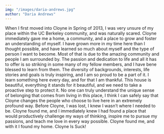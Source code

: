 ```yaml
---
img: "/images/daria-andrews.jpg"
author: "Daria Andrews"
---
```

When I first moved into Cloyne in Spring of 2013, I was very unsure of my place within the UC Berkeley community, and was naturally scared. Cloyne immediately gave me a home, a community, and a place to grow and foster an understanding of myself. I have grown more in my time here than I thought possible, and have learned so much about myself and the type of person I want to become. Most of that is due to the amazing community and people I am surrounded by. The passion and dedication to life and all it has to offer is so striking in some many of my fellow members, and I have bene blessed to learn from them. The diversity of backgrounds, interests, life stories and goals is truly inspiring, and I am so proud to be a part of it. I learn something here every day, and for that I am thankful. This house is beautiful, everything it stands for it beautiful, and we need to take a proactive step to protect it. No one can truly understand the unique sense of belonging that comes from living in this place, I think I can safely say that Cloyne changes the people who choose to live here in an extremely profound way. Before Cloyne, I was lost, I knew I wasn’t where I needed to be. Cloyne found me, and I immediately knew I had found a place that would productively challenge my ways of thinking, inspire me to pursue my passions, and teach me love in every way possible. Cloyne found me, and with it I found my home. Cloyne Is Suck!